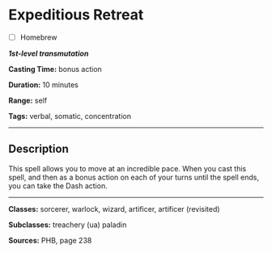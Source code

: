 # Expeditious Retreat

- [ ] Homebrew

***1st-level transmutation***

**Casting Time:** bonus action

**Duration:** 10 minutes

**Range:** self

**Tags:** verbal, somatic, concentration

---

## Description
This spell allows you to move at an incredible pace.
When you cast this spell, and then as a bonus action on each of your turns until the spell ends, you can take the Dash action.

---

**Classes:** sorcerer, warlock, wizard, artificer, artificer (revisited)

**Subclasses:** treachery (ua) paladin

**Sources:** PHB, page 238
